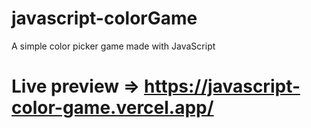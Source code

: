 # javascript-colorGame
A simple color picker game made with JavaScript

# Live preview => https://javascript-color-game.vercel.app/
